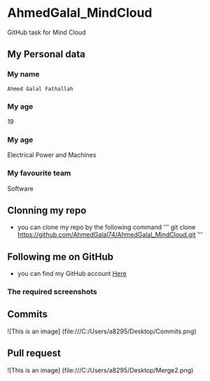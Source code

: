 # **AhmedGalal_MindCloud**
GitHub task for Mind Cloud
## **My Personal data**
### **My name**
`Ahmed Galal Fathallah`
### **My age**
19
### **My age**
Electrical Power and Machines
### **My favourite team**
Software
## **Clonning my repo**
- you can clone my repo by the following command
'''
git clone https://github.com/AhmedGalal74/AhmedGalal_MindCloud.git
'''
## **Following me on GitHub**
- you can find my GitHub account [Here](https://github.com/AhmedGalal74)
### **The required screenshots**
## **Commits**
![This is an image] (file:///C:/Users/a8295/Desktop/Commits.png)
## **Pull request**
![This is an image] (file:///C:/Users/a8295/Desktop/Merge2.png)
